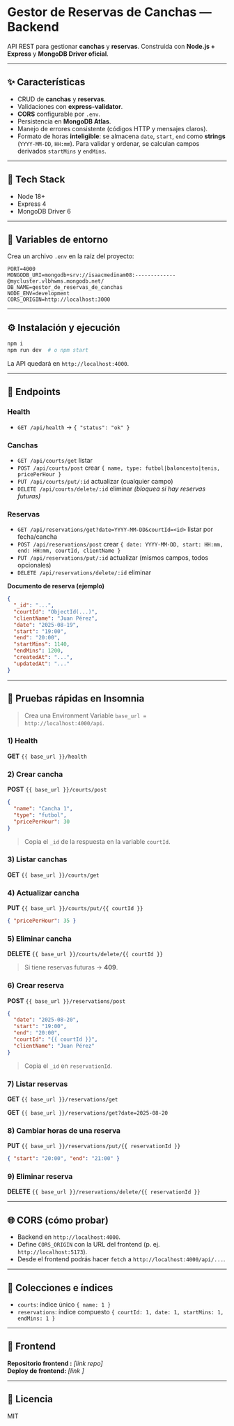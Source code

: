 

# Gestor de Reservas de Canchas — Backend

API REST para gestionar **canchas** y **reservas**. Construida con **Node.js + Express** y **MongoDB Driver oficial**.

---

## ✨ Características
- CRUD de **canchas** y **reservas**.
- Validaciones con **express-validator**.
- **CORS** configurable por `.env`.
- Persistencia en **MongoDB Atlas**.
- Manejo de errores consistente (códigos HTTP y mensajes claros).
- Formato de horas **inteligible**: se almacena `date`, `start`, `end` como **strings** (`YYYY-MM-DD`, `HH:mm`). Para validar y ordenar, se calculan campos derivados `startMins` y `endMins`.

---

## 🧱 Tech Stack
- Node 18+
- Express 4
- MongoDB Driver 6

---

## 🔐 Variables de entorno
Crea un archivo `.env` en la raíz del proyecto:

```env
PORT=4000
MONGODB_URI=mongodb+srv://isaacmedinam08:-------------@mycluster.vlbhwms.mongodb.net/
DB_NAME=gestor_de_reservas_de_canchas
NODE_ENV=development
CORS_ORIGIN=http://localhost:3000
```

---

## ⚙️ Instalación y ejecución
```bash
npm i
npm run dev  # o npm start
```
La API quedará en `http://localhost:4000`.

---

## 🔌 Endpoints

### Health
- `GET /api/health` → `{ "status": "ok" }`

### Canchas
- `GET /api/courts/get` listar
- `POST /api/courts/post` crear `{ name, type: futbol|baloncesto|tenis, pricePerHour }`
- `PUT /api/courts/put/:id` actualizar (cualquier campo)
- `DELETE /api/courts/delete/:id` eliminar *(bloquea si hay reservas futuras)*

### Reservas
- `GET /api/reservations/get?date=YYYY-MM-DD&courtId=<id>` listar por fecha/cancha
- `POST /api/reservations/post` crear `{ date: YYYY-MM-DD, start: HH:mm, end: HH:mm, courtId, clientName }`
- `PUT /api/reservations/put/:id` actualizar (mismos campos, todos opcionales)
- `DELETE /api/reservations/delete/:id` eliminar

**Documento de reserva (ejemplo)**
```json
{
  "_id": "...",
  "courtId": "ObjectId(...)",
  "clientName": "Juan Pérez",
  "date": "2025-08-19",
  "start": "19:00",
  "end": "20:00",
  "startMins": 1140,
  "endMins": 1200,
  "createdAt": "...",
  "updatedAt": "..."
}
```

---

## 🧪 Pruebas rápidas en Insomnia
> Crea una Environment Variable `base_url = http://localhost:4000/api`.

### 1) Health
**GET** `{{ base_url }}/health`

### 2) Crear cancha
**POST** `{{ base_url }}/courts/post`
```json
{
  "name": "Cancha 1",
  "type": "futbol",
  "pricePerHour": 30
}
```
> Copia el `_id` de la respuesta en la variable `courtId`.

### 3) Listar canchas
**GET** `{{ base_url }}/courts/get`

### 4) Actualizar cancha
**PUT** `{{ base_url }}/courts/put/{{ courtId }}`
```json
{ "pricePerHour": 35 }
```

### 5) Eliminar cancha
**DELETE** `{{ base_url }}/courts/delete/{{ courtId }}`
> Si tiene reservas futuras → **409**.

### 6) Crear reserva
**POST** `{{ base_url }}/reservations/post`
```json
{
  "date": "2025-08-20",
  "start": "19:00",
  "end": "20:00",
  "courtId": "{{ courtId }}",
  "clientName": "Juan Pérez"
}
```
> Copia el `_id` en `reservationId`.

### 7) Listar reservas
**GET** `{{ base_url }}/reservations/get`

**GET** `{{ base_url }}/reservations/get?date=2025-08-20`

### 8) Cambiar horas de una reserva
**PUT** `{{ base_url }}/reservations/put/{{ reservationId }}`
```json
{ "start": "20:00", "end": "21:00" }
```

### 9) Eliminar reserva
**DELETE** `{{ base_url }}/reservations/delete/{{ reservationId }}`

---

## 🌐 CORS (cómo probar)
- Backend en `http://localhost:4000`.
- Define `CORS_ORIGIN` con la URL del frontend (p. ej. `http://localhost:5173`).
- Desde el frontend podrás hacer `fetch` a `http://localhost:4000/api/...`.

---

## 🧭 Colecciones e índices
- `courts`: índice único `{ name: 1 }`
- `reservations`: índice compuesto `{ courtId: 1, date: 1, startMins: 1, endMins: 1 }`

---


## 🔗 Frontend
**Repositorio frontend :** _[link repo]_  
**Deploy de frontend:** _[link ]_ 

---

## 📝 Licencia
MIT
